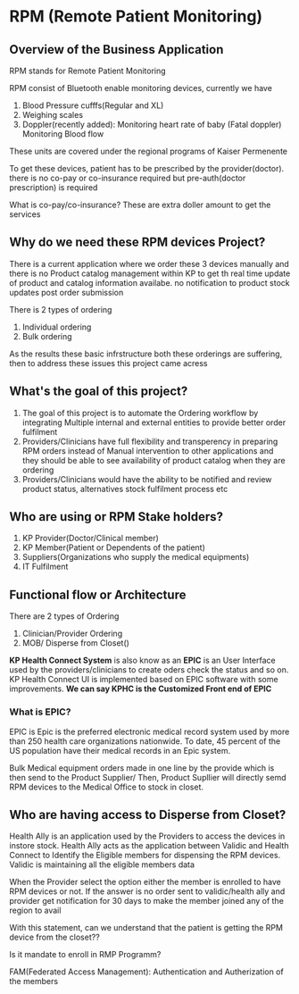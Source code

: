 # RPM (Remote Patient Monitoring)
## Overview of the Business Application
RPM stands for Remote Patient Monitoring

RPM consist of Bluetooth enable monitoring devices, currently we have 
1) Blood Pressure cufffs(Regular and XL)
2) Weighing scales
3) Doppler(recently added): Monitoring heart rate of baby (Fatal doppler) Monitoring Blood flow

These units are covered under the regional programs of Kaiser Permenente

To get these devices, patient has to be prescribed by the provider(doctor). there is no co-pay or co-insurance required but pre-auth(doctor prescription) is required 

What is co-pay/co-insurance?
These are extra doller amount to get the services

## Why do we need these RPM devices Project?
There is a current application where we order these 3 devices manually and there is no Product catalog management within KP to get th real time update of product and catalog information availabe. 
no notification to product stock updates post order submission

There is 2 types of ordering
1) Individual ordering
2) Bulk ordering

As the results these basic infrstructure both these orderings are suffering, then to address these issues this project came acress

## What's the goal of this project?
1) The goal of this project is to automate the Ordering workflow by integrating Multiple internal and external entities to provide better order fulfilment
2) Providers/Clinicians have full flexibility and transperency in preparing RPM orders instead of Manual intervention to other applications and they should be able to see availability of product catalog when they are ordering
3) Providers/Clinicians would have the ability to be notified and review product status, alternatives stock fulfilment process etc

## Who are using or RPM Stake holders?
1) KP Provider(Doctor/Clinical member)
2) KP Member(Patient or Dependents of the patient)
3) Suppliers(Organizations who supply the medical equipments)
4) IT Fulfilment

## Functional flow or Architecture
There are 2 types of Ordering
1) Clinician/Provider Ordering
2) MOB/ Disperse from Closet()

**KP Health Connect System** is also know as an **EPIC** is an User Interface used by the providers/clinicians to create oders check the status and so on.
KP Health Connect UI is implemented based on EPIC software with some improvements. **We can say KPHC is the Customized Front end of EPIC**
 
 ### What is EPIC?
 EPIC is Epic is the preferred electronic medical record system used by more than 250 health care organizations nationwide. 
 To date, 45 percent of the US population have their medical records in an Epic system.
 
Bulk Medical equipment orders made in one line by the provide which is then send to the Product Supplier/
Then, Product Supllier will directly semd RPM devices to the Medical Office to stock in closet.

## Who are having access to Disperse from Closet?
Health Ally is an application used by the Providers to access the devices in instore stock.
Health Ally acts as the application between Validic and Health Connect to Identify the Eligible members for dispensing the RPM devices.
Validic is maintaining all the eligible members data

When the Provider select the option either the member is enrolled to have RPM devices or not. If the answer is no order sent to validic/health ally and provider get notification for 30 days to make the member joined any of the region to avail

With this statement, can we understand that the patient is getting the RPM device from the closet??

Is it mandate to enroll in RMP Programm?


FAM(Federated Access Management): Authentication and Autherization of the members
